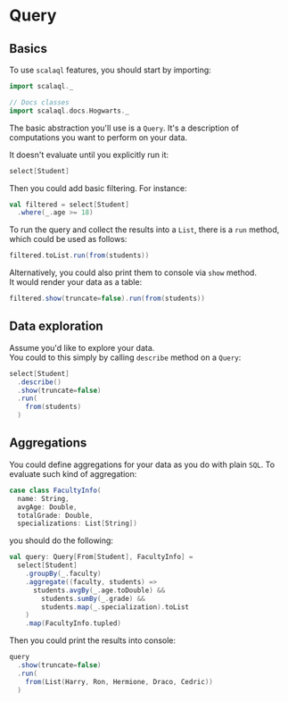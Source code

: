 # Query

## Basics

To use `scalaql` features, you should start by importing:

```scala mdoc
import scalaql._

// Docs classes
import scalaql.docs.Hogwarts._
```

The basic abstraction you'll use is a `Query`. 
It's a description of computations you want to perform on your data.  

It doesn't evaluate until you explicitly run it:
```scala mdoc
select[Student]
```

Then you could add basic filtering. For instance:
```scala mdoc
val filtered = select[Student]
  .where(_.age >= 18)
```

To run the query and collect the results into a `List`, there is a `run` method, which could be used as follows:

```scala mdoc
filtered.toList.run(from(students))
```

Alternatively, you could also print them to console via `show` method.  
It would render your data as a table:

```scala mdoc
filtered.show(truncate=false).run(from(students))
```

## Data exploration

Assume you'd like to explore your data.  
You could to this simply by calling `describe` method on a `Query`:

```scala mdoc
select[Student]
  .describe()
  .show(truncate=false)
  .run(
    from(students)
  )
```

## Aggregations

You could define aggregations for your data as you do with plain `SQL`.
To evaluate such kind of aggregation:

```scala mdoc
case class FacultyInfo(
  name: String, 
  avgAge: Double, 
  totalGrade: Double, 
  specializations: List[String])
```

you should do the following:

```scala mdoc
val query: Query[From[Student], FacultyInfo] =
  select[Student]
    .groupBy(_.faculty)
    .aggregate((faculty, students) =>
      students.avgBy(_.age.toDouble) &&
        students.sumBy(_.grade) &&
        students.map(_.specialization).toList
    )
    .map(FacultyInfo.tupled)
```

Then you could print the results into console:

```scala mdoc
query
  .show(truncate=false)
  .run(
    from(List(Harry, Ron, Hermione, Draco, Cedric))
  )
```